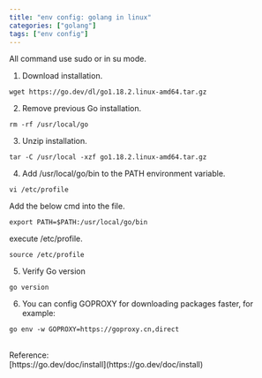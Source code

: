 ```yaml
---
title: "env config: golang in linux"
categories: ["golang"]
tags: ["env config"]
---
```


All command use sudo or in su mode.

1. Download installation.
```shell
wget https://go.dev/dl/go1.18.2.linux-amd64.tar.gz
```

2. Remove previous Go installation.
```shell
rm -rf /usr/local/go
```

3. Unzip installation.
```shell
tar -C /usr/local -xzf go1.18.2.linux-amd64.tar.gz
```

4. Add /usr/local/go/bin to the PATH environment variable.
```shell
vi /etc/profile
```
Add the below cmd into the file.
```shell
export PATH=$PATH:/usr/local/go/bin
```
execute /etc/profile.
```shell
source /etc/profile
```

5. Verify Go version
```shell
go version
```

6. You can config GOPROXY for downloading packages faster, for example:
```shell
go env -w GOPROXY=https://goproxy.cn,direct
```
<br>
Reference: <br>
[https://go.dev/doc/install](https://go.dev/doc/install)